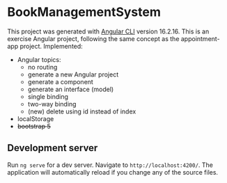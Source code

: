 # BookManagementSystem

This project was generated with [Angular CLI](https://github.com/angular/angular-cli) version 16.2.16.
This is an exercise Angular project, following the same concept as the appointment-app project.
Implemented:
- Angular topics:
  - no routing
  - generate a new Angular project
  - generate a component
  - generate an interface (model)
  - single binding
  - two-way binding
  - (new) delete using id instead of index
- localStorage
- ~~bootstrap 5~~

## Development server

Run `ng serve` for a dev server. Navigate to `http://localhost:4200/`. The application will automatically reload if you change any of the source files.
